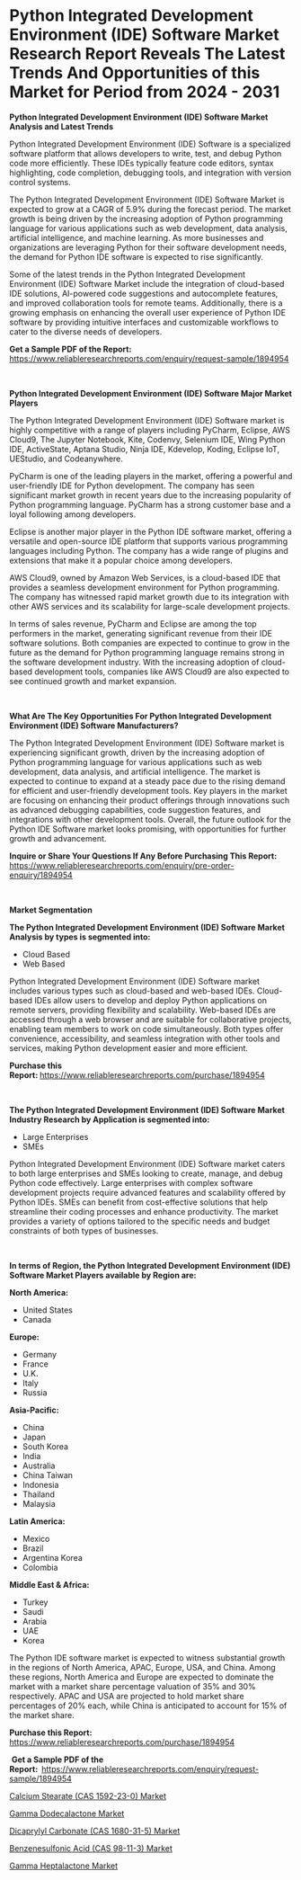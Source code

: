 <p><h1>Python Integrated Development Environment (IDE) Software Market Research Report Reveals The Latest Trends And Opportunities of this Market for Period from 2024 - 2031</h1></p><p><strong>Python Integrated Development Environment (IDE) Software Market Analysis and Latest Trends</strong></p>
<p><p>Python Integrated Development Environment (IDE) Software is a specialized software platform that allows developers to write, test, and debug Python code more efficiently. These IDEs typically feature code editors, syntax highlighting, code completion, debugging tools, and integration with version control systems.</p><p>The Python Integrated Development Environment (IDE) Software Market is expected to grow at a CAGR of 5.9% during the forecast period. The market growth is being driven by the increasing adoption of Python programming language for various applications such as web development, data analysis, artificial intelligence, and machine learning. As more businesses and organizations are leveraging Python for their software development needs, the demand for Python IDE software is expected to rise significantly.</p><p>Some of the latest trends in the Python Integrated Development Environment (IDE) Software Market include the integration of cloud-based IDE solutions, AI-powered code suggestions and autocomplete features, and improved collaboration tools for remote teams. Additionally, there is a growing emphasis on enhancing the overall user experience of Python IDE software by providing intuitive interfaces and customizable workflows to cater to the diverse needs of developers.</p></p>
<p><strong>Get a Sample PDF of the Report:&nbsp;</strong> <a href="https://www.reliableresearchreports.com/enquiry/request-sample/1894954">https://www.reliableresearchreports.com/enquiry/request-sample/1894954</a></p>
<p>&nbsp;</p>
<p><strong>Python Integrated Development Environment (IDE) Software Major Market Players</strong></p>
<p><p>The Python Integrated Development Environment (IDE) Software market is highly competitive with a range of players including PyCharm, Eclipse, AWS Cloud9, The Jupyter Notebook, Kite, Codenvy, Selenium IDE, Wing Python IDE, ActiveState, Aptana Studio, Ninja IDE, Kdevelop, Koding, Eclipse IoT, UEStudio, and Codeanywhere.</p><p>PyCharm is one of the leading players in the market, offering a powerful and user-friendly IDE for Python development. The company has seen significant market growth in recent years due to the increasing popularity of Python programming language. PyCharm has a strong customer base and a loyal following among developers.</p><p>Eclipse is another major player in the Python IDE software market, offering a versatile and open-source IDE platform that supports various programming languages including Python. The company has a wide range of plugins and extensions that make it a popular choice among developers.</p><p>AWS Cloud9, owned by Amazon Web Services, is a cloud-based IDE that provides a seamless development environment for Python programming. The company has witnessed rapid market growth due to its integration with other AWS services and its scalability for large-scale development projects.</p><p>In terms of sales revenue, PyCharm and Eclipse are among the top performers in the market, generating significant revenue from their IDE software solutions. Both companies are expected to continue to grow in the future as the demand for Python programming language remains strong in the software development industry. With the increasing adoption of cloud-based development tools, companies like AWS Cloud9 are also expected to see continued growth and market expansion.</p></p>
<p>&nbsp;</p>
<p><strong>What Are The Key Opportunities For Python Integrated Development Environment (IDE) Software Manufacturers?</strong></p>
<p><p>The Python Integrated Development Environment (IDE) Software market is experiencing significant growth, driven by the increasing adoption of Python programming language for various applications such as web development, data analysis, and artificial intelligence. The market is expected to continue to expand at a steady pace due to the rising demand for efficient and user-friendly development tools. Key players in the market are focusing on enhancing their product offerings through innovations such as advanced debugging capabilities, code suggestion features, and integrations with other development tools. Overall, the future outlook for the Python IDE Software market looks promising, with opportunities for further growth and advancement.</p></p>
<p><strong>Inquire or Share Your Questions If Any Before Purchasing This Report:</strong> <a href="https://www.reliableresearchreports.com/enquiry/pre-order-enquiry/1894954">https://www.reliableresearchreports.com/enquiry/pre-order-enquiry/1894954</a></p>
<p>&nbsp;</p>
<p><strong>Market Segmentation</strong></p>
<p><strong>The Python Integrated Development Environment (IDE) Software Market Analysis by types is segmented into:</strong></p>
<p><ul><li>Cloud Based</li><li>Web Based</li></ul></p>
<p><p>Python Integrated Development Environment (IDE) Software market includes various types such as cloud-based and web-based IDEs. Cloud-based IDEs allow users to develop and deploy Python applications on remote servers, providing flexibility and scalability. Web-based IDEs are accessed through a web browser and are suitable for collaborative projects, enabling team members to work on code simultaneously. Both types offer convenience, accessibility, and seamless integration with other tools and services, making Python development easier and more efficient.</p></p>
<p><strong>Purchase this Report:&nbsp;</strong><a href="https://www.reliableresearchreports.com/purchase/1894954">https://www.reliableresearchreports.com/purchase/1894954</a></p>
<p>&nbsp;</p>
<p><strong>The Python Integrated Development Environment (IDE) Software Market Industry Research by Application is segmented into:</strong></p>
<p><ul><li>Large Enterprises</li><li>SMEs</li></ul></p>
<p><p>Python Integrated Development Environment (IDE) Software market caters to both large enterprises and SMEs looking to create, manage, and debug Python code effectively. Large enterprises with complex software development projects require advanced features and scalability offered by Python IDEs. SMEs can benefit from cost-effective solutions that help streamline their coding processes and enhance productivity. The market provides a variety of options tailored to the specific needs and budget constraints of both types of businesses.</p></p>
<p>&nbsp;</p>
<p><strong>In terms of Region, the Python Integrated Development Environment (IDE) Software Market Players available by Region are:</strong></p>
<p>
    <p> <strong> North America: </strong>
        <ul>
            <li>United States</li>
            <li>Canada</li>
        </ul>
        </p> 
    <p> <strong> Europe: </strong>
        <ul>
            <li>Germany</li>
            <li>France</li>
            <li>U.K.</li>
            <li>Italy</li>
            <li>Russia</li>
        </ul>
        </p> 
    <p> <strong> Asia-Pacific: </strong>
        <ul>
            <li>China</li>
            <li>Japan</li>
            <li>South Korea</li>
            <li>India</li>
            <li>Australia</li>
            <li>China Taiwan</li>
            <li>Indonesia</li>
            <li>Thailand</li>
            <li>Malaysia</li>
        </ul>
        </p> 
    <p> <strong> Latin America: </strong>
        <ul>
            <li>Mexico</li>
            <li>Brazil</li>
            <li>Argentina Korea</li>
            <li>Colombia</li>
        </ul>
        </p> 
    <p> <strong> Middle East & Africa: </strong>
        <ul>
            <li>Turkey</li>
            <li>Saudi</li>
            <li>Arabia</li>
            <li>UAE</li>
            <li>Korea</li>
        </ul>
    </p>
    </p>
<p><p>The Python IDE software market is expected to witness substantial growth in the regions of North America, APAC, Europe, USA, and China. Among these regions, North America and Europe are expected to dominate the market with a market share percentage valuation of 35% and 30% respectively. APAC and USA are projected to hold market share percentages of 20% each, while China is anticipated to account for 15% of the market share.</p></p>
<p><strong>Purchase this Report: </strong><a href="https://www.reliableresearchreports.com/purchase/1894954">https://www.reliableresearchreports.com/purchase/1894954</a></p>
<p>&nbsp;<strong>Get a Sample PDF of the Report:&nbsp;&nbsp;</strong><a href="https://www.reliableresearchreports.com/enquiry/request-sample/1894954">https://www.reliableresearchreports.com/enquiry/request-sample/1894954</a></p>
<p><strong></strong></p>
<p><p><a href="https://poised-avenue-46d.notion.site/Calcium-Stearate-CAS-1592-23-0-Market-Size-Global-Industry-Overview-Market-Segmentation-and-Fore-4d4d93a7d972486a8a33b8f3d4a7e996">Calcium Stearate (CAS 1592-23-0) Market</a></p><p><a href="https://view.publitas.com/reportprime-1/gamma-dodecalactone-market-size-evaluating-its-market-trends-growth-and-projections-2024-2031/">Gamma Dodecalactone Market</a></p><p><a href="https://unruly-ladybug-44b.notion.site/Dicaprylyl-Carbonate-CAS-1680-31-5-Market-Size-2024-2031-Global-Industrial-Analysis-Key-Geograp-2545b9fa3c9d4edbbaca0596a59bf742">Dicaprylyl Carbonate (CAS 1680-31-5) Market</a></p><p><a href="https://gamy-alyssum-396.notion.site/Benzenesulfonic-Acid-CAS-98-11-3-Market-Size-Furnishes-Valuable-Information-Encompassing-Market-Sh-091481f06e2f4c75921a0c630aadbe9f">Benzenesulfonic Acid (CAS 98-11-3) Market</a></p><p><a href="https://view.publitas.com/reportprime-1/gamma-heptalactone-market-size-market-trends-and-growth-outlook-forecasted-for-period-from-2024-to-2031/">Gamma Heptalactone Market</a></p></p>